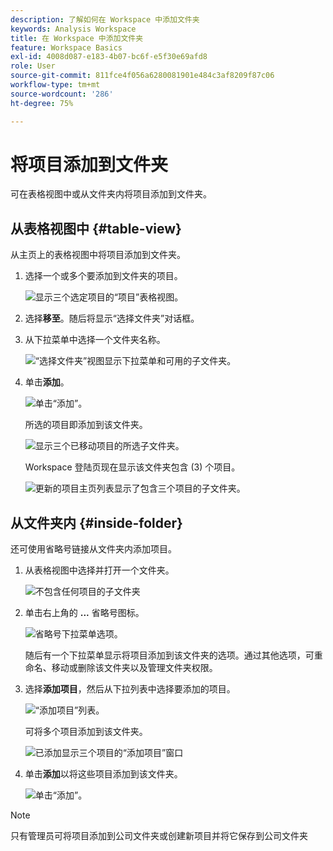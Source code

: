 ```yaml
---
description: 了解如何在 Workspace 中添加文件夹
keywords: Analysis Workspace
title: 在 Workspace 中添加文件夹
feature: Workspace Basics
exl-id: 4008d087-e183-4b07-bc6f-e5f30e69afd8
role: User
source-git-commit: 811fce4f056a6280081901e484c3af8209f87c06
workflow-type: tm+mt
source-wordcount: '286'
ht-degree: 75%

---
```


# 将项目添加到文件夹

可在表格视图中或从文件夹内将项目添加到文件夹。

## 从表格视图中 {#table-view}

从主页上的表格视图中将项目添加到文件夹。

1. 选择一个或多个要添加到文件夹的项目。

   ![显示三个选定项目的“项目”表格视图。](/help/analysis-workspace/build-workspace-project/assets/move-tv-selected.png)

1. 选择&#x200B;**移至**。随后将显示“选择文件夹”对话框。

1. 从下拉菜单中选择一个文件夹名称。

   ![“选择文件夹”视图显示下拉菜单和可用的子文件夹。](/help/analysis-workspace/build-workspace-project/assets/move-select-folder.png)

1. 单击&#x200B;**添加**。

   ![单击“添加”。](/help/analysis-workspace/build-workspace-project/assets/move-add.png)

   所选的项目即添加到该文件夹。

   ![显示三个已移动项目的所选子文件夹。](/help/analysis-workspace/build-workspace-project/assets/move-projects-added.png)

   Workspace 登陆页现在显示该文件夹包含 (3) 个项目。

   ![更新的项目主页列表显示了包含三个项目的子文件夹。](/help/analysis-workspace/build-workspace-project/assets/move-folders-updated.png)

## 从文件夹内 {#inside-folder}

还可使用省略号链接从文件夹内添加项目。

1. 从表格视图中选择并打开一个文件夹。

   ![不包含任何项目的子文件夹](/help/analysis-workspace/build-workspace-project/assets/move-open-folder.png)

1. 单击右上角的 **...** 省略号图标。

   ![省略号下拉菜单选项。](/help/analysis-workspace/build-workspace-project/assets/add-projects-elipsis.png)

   随后有一个下拉菜单显示将项目添加到该文件夹的选项。通过其他选项，可重命名、移动或删除该文件夹以及管理文件夹权限。

1. 选择&#x200B;**添加项目**，然后从下拉列表中选择要添加的项目。

   ![“添加项目”列表。](/help/analysis-workspace/build-workspace-project/assets/select-add-projects.png)

   可将多个项目添加到该文件夹。

   ![已添加显示三个项目的“添加项目”窗口](/help/analysis-workspace/build-workspace-project/assets/move-add-multiple-projects.png)

1. 单击&#x200B;**添加**&#x200B;以将这些项目添加到该文件夹。

   ![单击“添加”。](/help/analysis-workspace/build-workspace-project/assets/move-added-items.png)


>[!NOTE]
>
>只有管理员可将项目添加到公司文件夹或创建新项目并将它保存到公司文件夹
